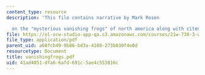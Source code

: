 ```yaml
---
content_type: resource
description: 'This file contains narrative by Mark Rosen

  on the "mysterious vanishing frogs" of north america along with cited works.'
file: https://ol-ocw-studio-app-qa.s3.amazonaws.com/courses/21w-730-3-writing-and-the-environment-spring-2005/41ad4051dfa66afd691c5ae4c553816c_vanishingfrogs.pdf
file_type: application/pdf
parent_uid: a60fcb49-9b86-bd3a-4108-273b030f4e0d
resourcetype: Document
title: vanishingfrogs.pdf
uid: 41ad4051-dfa6-6afd-691c-5ae4c553816c
---
```

